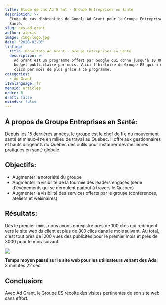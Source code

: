 ```yaml
---
title: Étude de cas Ad Grant - Groupe Entreprises en Santé
description: >-
  Étude de cas d'obtention de Google Ad Grant pour le Groupe Entreprises en
  Santé. 
slug: ges-ad-grant
author: alexis
image: /img/logo.jpg
date: '2020-02-05'
listing:
  title: Résultats Ad Grant - Groupe Entreprises en Santé
  description: >-
    Ad Grant est un programme offert par Google qui donne jusqu'à 10 000$ de
    budget publicitaire par mois. Voici l'histoire du Groupe ES qui a obtenu 300
    clics par mois de plus grâce à ce programme.
categories:
  - Ad Grant
i18nlanguage: fr
menuid: articles
ordre: 0
draft: false
noindex: false
---
```

## À propos de Groupe Entreprises en Santé:

Depuis les 15 dernières années, le groupe est le chef de file du mouvement santé et mieux-être en milieu de travail au Québec. Il offre aux gestionnaires et hauts dirigeants du Québec des outils pour instaurer des meilleures pratiques en santé globale.

## Objectifs:

* Augmenter la notoriété du groupe
* Augmenter la visibilité de la tournée des leaders engagés (série d'événements qui se déroulent partout à travers le Québec)
* Augmenter la visibilité des services offerts par le groupe (conférences, ateliers et webinaires)

## Résultats:

Dès le premier mois, nous avons enregistré près de 100 clics qui redirigent vers le site web du client et plus de 300 clics dans le mois suivant. Au total, c'est tout près de 1200 vues des publicités pour le premier mois et près de 3000 pour le mois suivant.

![](/img/Ad-grant-screenshot.PNG)

**Temps moyen passé sur le site web pour les utilisateurs venant des Ads:** 3 minutes 22 sec



## Conclusion:

Avec Ad Grant, le Groupe ES récolte des visites pertinentes de son site web sans effort.
